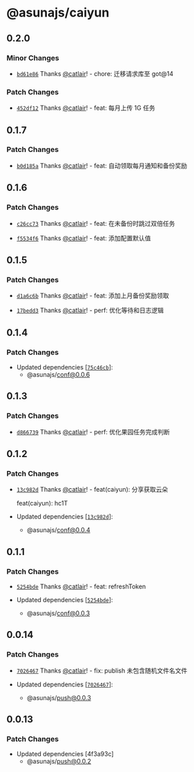 # @asunajs/caiyun

## 0.2.0

### Minor Changes

- [`bd61e86`](https://github.com/asunajs/asuna/commit/bd61e864a0c9af5bc19e2fe94fadba7db9329514) Thanks [@catlair](https://github.com/catlair)! - chore: 迁移请求库至 got@14

### Patch Changes

- [`452df12`](https://github.com/asunajs/asuna/commit/452df12bf4d6a11f295ee91b2bd74755b2177bb4) Thanks [@catlair](https://github.com/catlair)! - feat: 每月上传 1G 任务

## 0.1.7

### Patch Changes

- [`b0d185a`](https://github.com/asunajs/asuna/commit/b0d185a93aba98aa9fa6e5add3c428120af5e51a) Thanks [@catlair](https://github.com/catlair)! - feat: 自动领取每月通知和备份奖励

## 0.1.6

### Patch Changes

- [`c26cc73`](https://github.com/asunajs/asuna/commit/c26cc73adbedda6c08b05a769cd261b3b1838194) Thanks [@catlair](https://github.com/catlair)! - feat: 在未备份时跳过双倍任务

- [`f5534f6`](https://github.com/asunajs/asuna/commit/f5534f68dfb21879574256c3b798d3fb7db6870d) Thanks [@catlair](https://github.com/catlair)! - feat: 添加配置默认值

## 0.1.5

### Patch Changes

- [`d1a6c6b`](https://github.com/asunajs/as/commit/d1a6c6ba6cd1ee1eb2ee52342f6224ac0e5463c0) Thanks [@catlair](https://github.com/catlair)! - feat: 添加上月备份奖励领取

- [`17bedd3`](https://github.com/asunajs/as/commit/17bedd3264713d2386c2e0717845c3fcec93542b) Thanks [@catlair](https://github.com/catlair)! - perf: 优化等待和日志逻辑

## 0.1.4

### Patch Changes

- Updated dependencies [[`75c46cb`](https://github.com/asunajs/as/commit/75c46cbf4dc1b5ad7d40245479f26f1c553f033c)]:
  - @asunajs/conf@0.0.6

## 0.1.3

### Patch Changes

- [`d866739`](https://github.com/asunajs/as/commit/d866739fb1291e9e1d40ca2e08f2e9cede211319) Thanks [@catlair](https://github.com/catlair)! - perf: 优化果园任务完成判断

## 0.1.2

### Patch Changes

- [`13c982d`](https://github.com/asunajs/asign/commit/13c982d6931e04cbeb84516202f532d845eae684) Thanks [@catlair](https://github.com/catlair)! - feat(caiyun): 分享获取云朵

  feat(caiyun): hc1T

- Updated dependencies [[`13c982d`](https://github.com/asunajs/asign/commit/13c982d6931e04cbeb84516202f532d845eae684)]:
  - @asunajs/conf@0.0.4

## 0.1.1

### Patch Changes

- [`5254bde`](https://github.com/asunajs/asign/commit/5254bde5c123c83dd2791e9e8f701623f08274e6) Thanks [@catlair](https://github.com/catlair)! - feat: refreshToken

- Updated dependencies [[`5254bde`](https://github.com/asunajs/asign/commit/5254bde5c123c83dd2791e9e8f701623f08274e6)]:
  - @asunajs/conf@0.0.3

## 0.0.14

### Patch Changes

- [`7026467`](https://github.com/asunajs/asign/commit/702646775ef268fc2d3346cfba46a948b4ae06a9) Thanks [@catlair](https://github.com/catlair)! - fix: publish 未包含随机文件名文件

- Updated dependencies [[`7026467`](https://github.com/asunajs/asign/commit/702646775ef268fc2d3346cfba46a948b4ae06a9)]:
  - @asunajs/push@0.0.3

## 0.0.13

### Patch Changes

- Updated dependencies [4f3a93c]
  - @asunajs/push@0.0.2
